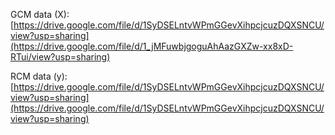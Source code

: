 GCM data (X): [https://drive.google.com/file/d/1SyDSELntvWPmGGevXihpcjcuzDQXSNCU/view?usp=sharing](https://drive.google.com/file/d/1_jMFuwbjgoguAhAazGXZw-xx8xD-RTui/view?usp=sharing)

RCM data (y): [https://drive.google.com/file/d/1SyDSELntvWPmGGevXihpcjcuzDQXSNCU/view?usp=sharing](https://drive.google.com/file/d/1SyDSELntvWPmGGevXihpcjcuzDQXSNCU/view?usp=sharing)
